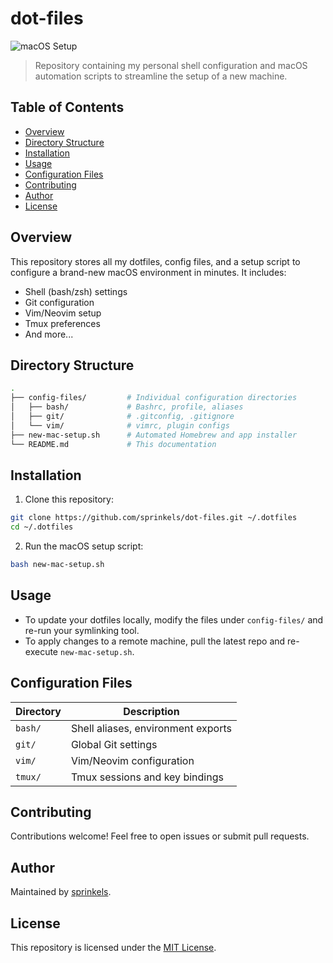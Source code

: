 # dot-files

![macOS Setup](https://img.shields.io/badge/macOS-Setup-Success-brightgreen)

> Repository containing my personal shell configuration and macOS automation scripts to streamline the setup of a new machine.

## Table of Contents

- [Overview](#overview)
- [Directory Structure](#directory-structure)
- [Installation](#installation)
- [Usage](#usage)
- [Configuration Files](#configuration-files)
- [Contributing](#contributing)
- [Author](#author)
- [License](#license)

## Overview

This repository stores all my dotfiles, config files, and a setup script to configure a brand-new macOS environment in minutes. It includes:

- Shell (bash/zsh) settings
- Git configuration
- Vim/Neovim setup
- Tmux preferences
- And more...

## Directory Structure

```bash
.
├── config-files/         # Individual configuration directories
│   ├── bash/             # Bashrc, profile, aliases
│   ├── git/              # .gitconfig, .gitignore
│   └── vim/              # vimrc, plugin configs
├── new-mac-setup.sh      # Automated Homebrew and app installer
└── README.md             # This documentation
```

## Installation

1. Clone this repository:
```bash
git clone https://github.com/sprinkels/dot-files.git ~/.dotfiles
cd ~/.dotfiles
```
2. Run the macOS setup script:
```bash
bash new-mac-setup.sh
```

## Usage

- To update your dotfiles locally, modify the files under `config-files/` and re-run your symlinking tool.
- To apply changes to a remote machine, pull the latest repo and re-execute `new-mac-setup.sh`.

## Configuration Files

| Directory     | Description                         |
|---------------|-------------------------------------|
| `bash/`       | Shell aliases, environment exports  |
| `git/`        | Global Git settings                 |
| `vim/`        | Vim/Neovim configuration            |
| `tmux/`       | Tmux sessions and key bindings      |

## Contributing

Contributions welcome! Feel free to open issues or submit pull requests.

## Author

Maintained by [sprinkels](https://github.com/sprinkels).

## License

This repository is licensed under the [MIT License](LICENSE).
